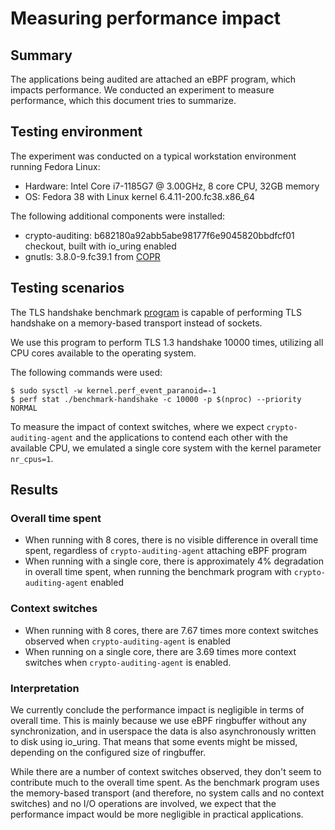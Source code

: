 # Measuring performance impact

## Summary

The applications being audited are attached an eBPF program, which
impacts performance. We conducted an experiment to measure
performance, which this document tries to summarize.

## Testing environment

The experiment was conducted on a typical workstation environment
running Fedora Linux:

- Hardware: Intel Core i7-1185G7 @ 3.00GHz, 8 core CPU, 32GB memory
- OS: Fedora 38 with Linux kernel 6.4.11-200.fc38.x86_64

The following additional components were installed:

- crypto-auditing: b682180a92abb5abe98177f6e9045820bbdfcf01 checkout, built with io\_uring enabled
- gnutls: 3.8.0-9.fc39.1 from [COPR](https://copr.fedorainfracloud.org/coprs/ueno/crypto-auditing/)

## Testing scenarios

The TLS handshake benchmark
[program](https://gitlab.com/dueno/benchmark-handshake) is capable of
performing TLS handshake on a memory-based transport instead of
sockets.

We use this program to perform TLS 1.3 handshake 10000 times,
utilizing all CPU cores available to the operating system.

The following commands were used:

```console
$ sudo sysctl -w kernel.perf_event_paranoid=-1
$ perf stat ./benchmark-handshake -c 10000 -p $(nproc) --priority NORMAL
```

To measure the impact of context switches, where we expect
`crypto-auditing-agent` and the applications to contend each other
with the available CPU, we emulated a single core system with the
kernel parameter `nr_cpus=1`.

## Results

### Overall time spent

- When running with 8 cores, there is no visible difference in overall
  time spent, regardless of `crypto-auditing-agent` attaching eBPF
  program
- When running with a single core, there is approximately 4%
  degradation in overall time spent, when running the benchmark
  program with `crypto-auditing-agent` enabled

### Context switches

- When running with 8 cores, there are 7.67 times more context
  switches observed when `crypto-auditing-agent` is enabled
- When running on a single core, there are 3.69 times more context
  switches when `crypto-auditing-agent` is enabled.

### Interpretation

We currently conclude the performance impact is negligible in terms of
overall time.  This is mainly because we use eBPF ringbuffer without
any synchronization, and in userspace the data is also asynchronously
written to disk using io\_uring.  That means that some events might be
missed, depending on the configured size of ringbuffer.

While there are a number of context switches observed, they don't seem
to contribute much to the overall time spent.  As the benchmark
program uses the memory-based transport (and therefore, no system
calls and no context switches) and no I/O operations are involved, we
expect that the performance impact would be more negligible in
practical applications.
